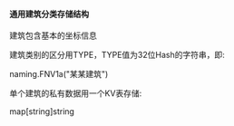 #### 通用建筑分类存储结构

建筑包含基本的坐标信息

建筑类别的区分用TYPE，TYPE值为32位Hash的字符串，即:

naming.FNV1a("某某建筑")

单个建筑的私有数据用一个KV表存储:  

map[string]string
